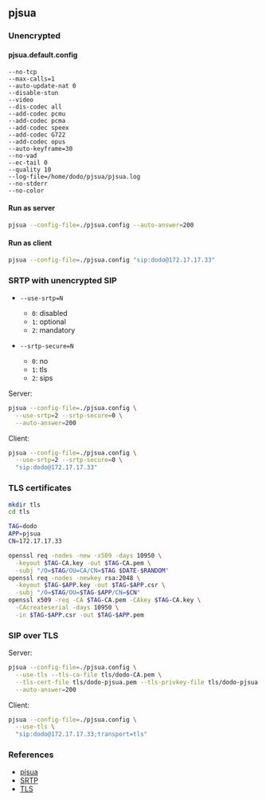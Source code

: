 ## pjsua

### Unencrypted

#### pjsua.default.config

```config
--no-tcp
--max-calls=1
--auto-update-nat 0
--disable-stun
--video
--dis-codec all
--add-codec pcmu
--add-codec pcma
--add-codec speex
--add-codec G722
--add-codec opus
--auto-keyframe=30
--no-vad
--ec-tail 0
--quality 10
--log-file=/home/dodo/pjsua/pjsua.log
--no-stderr
--no-color
```

#### Run as server

```bash
pjsua --config-file=./pjsua.config --auto-answer=200
```

#### Run as client

```bash
pjsua --config-file=./pjsua.config "sip:dodo@172.17.17.33"
```

### SRTP with unencrypted SIP

- `--use-srtp=N`
  - `0`: disabled
  - `1`: optional
  - `2`: mandatory

- `--srtp-secure=N`
  - `0`: no
  - `1`: tls
  - `2`: sips

Server:

```bash
pjsua --config-file=./pjsua.config \
  --use-srtp=2 --srtp-secure=0 \
  --auto-answer=200
```

Client:

```bash
pjsua --config-file=./pjsua.config \
  --use-srtp=2 --srtp-secure=0 \
  "sip:dodo@172.17.17.33"
```

### TLS certificates

```bash
mkdir tls
cd tls

TAG=dodo
APP=pjsua
CN=172.17.17.33

openssl req -nodes -new -x509 -days 10950 \
  -keyout $TAG-CA.key -out $TAG-CA.pem \
  -subj "/O=$TAG/OU=CA/CN=$TAG $DATE-$RANDOM"
openssl req -nodes -newkey rsa:2048 \
  -keyout $TAG-$APP.key -out $TAG-$APP.csr \
  -subj "/O=$TAG/OU=$TAG-$APP/CN=$CN"
openssl x509 -req -CA $TAG-CA.pem -CAkey $TAG-CA.key \
  -CAcreateserial -days 10950 \
  -in $TAG-$APP.csr -out $TAG-$APP.pem
```

### SIP over TLS

Server:

```bash
pjsua --config-file=./pjsua.config \
  --use-tls --tls-ca-file tls/dodo-CA.pem \
  --tls-cert-file tls/dodo-pjsua.pem --tls-privkey-file tls/dodo-pjsua.key \
  --auto-answer=200
```

Client:

```bash
pjsua --config-file=./pjsua.config \
  --use-tls \
  "sip:dodo@172.17.17.33;transport=tls"
```

### References

- [pjsua](https://www.pjsip.org/pjsua.htm)
- [SRTP](https://docs.pjsip.org/en/latest/specific-guides/security/srtp.html)
- [TLS](https://docs.pjsip.org/en/latest/specific-guides/security/ssl.html)
